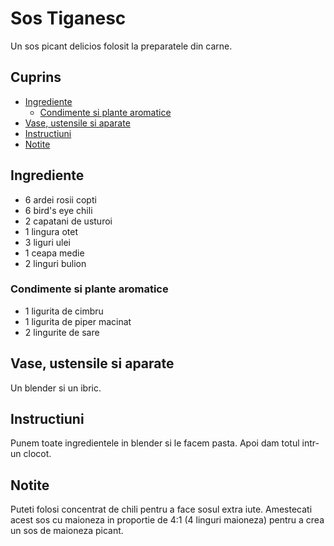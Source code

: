 <!-- omit in toc -->
# Sos Tiganesc

Un sos picant delicios folosit la preparatele din carne.

<!-- omit in toc -->
## Cuprins

- [Ingrediente](#ingrediente)
  - [Condimente si plante aromatice](#condimente-si-plante-aromatice)
- [Vase, ustensile si aparate](#vase-ustensile-si-aparate)
- [Instructiuni](#instructiuni)
- [Notite](#notite)

## Ingrediente

- 6 ardei rosii copti
- 6 bird's eye chili
- 2 capatani de usturoi
- 1 lingura otet
- 3 liguri ulei
- 1 ceapa medie
- 2 linguri bulion

### Condimente si plante aromatice

- 1 ligurita de cimbru
- 1 ligurita de piper macinat
- 2 lingurite de sare

## Vase, ustensile si aparate

Un blender si un ibric.

## Instructiuni

Punem toate ingredientele in blender si le facem pasta.
Apoi dam totul intr-un clocot.

## Notite

Puteti folosi concentrat de chili pentru a face sosul extra iute.
Amestecati acest sos cu maioneza in proportie de 4:1 (4 linguri maioneza) pentru a crea un sos de maioneza picant.
